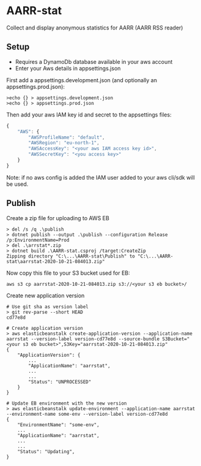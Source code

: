 # AARR-stat
Collect and display anonymous statistics for AARR (AARR RSS reader)

## Setup
* Requires a DynamoDb database available in your aws account
* Enter your Aws details in appsettings.json

First add a appsettings.development.json (and optionally an appsettings.prod.json):
````
>echo {} > appsettings.development.json
>echo {} > appsettings.prod.json
````

Then add your aws IAM key id and secret to the appsettings files:

````javascript
{
    "AWS": {
        "AWSProfileName": "default",
        "AWSRegion": "eu-north-1", 
        "AWSAccessKey": "<your aws IAM access key id>",
        "AWSSecretKey": "<you access key>"
    }
}
````

Note: if no aws config is added the IAM user added to your aws cli/sdk will be used.


## Publish 

Create a zip file for uploading to AWS EB
````
> del /s /q .\publish
> dotnet publish --output .\publish --configuration Release /p:EnvironmentName=Prod
> del .\arrstat*.zip
> dotnet build .\AARR-stat.csproj /target:CreateZip
Zipping directory "C:\...\AARR-stat\Publish" to "C:\...\AARR-stat\aarrstat-2020-10-21-084013.zip"
````
Now copy this file to your S3 bucket used for EB:
````
aws s3 cp aarrstat-2020-10-21-084013.zip s3://<your s3 eb bucket>/
````

Create new application version
````
# Use git sha as version label
> git rev-parse --short HEAD
cd77e8d

# Create application version
> aws elasticbeanstalk create-application-version --application-name aarrstat --version-label version-cd77e8d --source-bundle S3Bucket="<your s3 eb bucket>",S3Key="aarrstat-2020-10-21-084013.zip"
{
    "ApplicationVersion": {
        ...
        "ApplicationName": "aarrstat",
        ...
        ...
        "Status": "UNPROCESSED"
    }
}

# Update EB environment with the new version
> aws elasticbeanstalk update-environment --application-name aarrstat --environment-name some-env --version-label version-cd77e8d
{
    "EnvironmentName": "some-env",
    ...
    "ApplicationName": "aarrstat",
    ...
    ...
    "Status": "Updating",
}
````